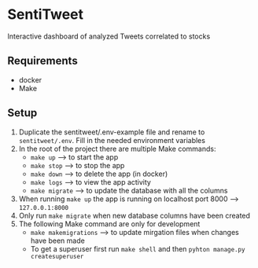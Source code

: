 # SentiTweet
Interactive dashboard of analyzed Tweets correlated to stocks

## Requirements
- docker
- Make

## Setup
1. Duplicate the sentitweet/.env-example file and rename to ```sentitweet/.env```. Fill in the needed environment variables
2. In the root of the project there are multiple Make commands:
    - ```make up``` --> to start the app
    - ```make stop``` --> to stop the app
    - ```make down``` --> to delete the app (in docker)
    - ```make logs``` --> to view the app activity
    - ```make migrate``` --> to update the database with all the columns
3. When running ```make up``` the app is running on localhost port 8000 --> ```127.0.0.1:8000```
4. Only run ```make migrate``` when new database columns have been created
5. The following Make command are only for development
    - ```make makemigrations``` --> to update mirgation files when changes have been made
    - To get a superuser first run ```make shell``` and then ```pyhton manage.py createsuperuser```
